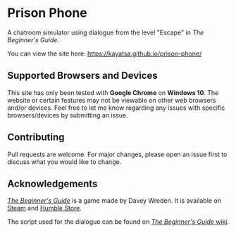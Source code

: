 # Prison Phone

A chatroom simulator using dialogue from the level "Escape" in *The Beginner's Guide*.

You can view the site here: https://kayatsa.github.io/prison-phone/

## Supported Browsers and Devices

This site has only been tested with **Google Chrome** on **Windows 10**. The website or certain features may not be viewable on other web browsers and/or devices. Feel free to let me know regarding any issues with specific browsers/devices by submitting an issue.

## Contributing

Pull requests are welcome. For major changes, please open an issue first to discuss what you would like to change.

## Acknowledgements

[*The Beginner's Guide*](https://thebeginnersgui.de/) is a game made by Davey Wreden. It is available on [Steam](http://store.steampowered.com/app/303210) and [Humble Store](https://www.humblebundle.com/store/p/thebeginnersguide_storefront).

The script used for the dialogue can be found on [*The Beginner's Guide* wiki](https://the-beginners-guide.fandom.com/wiki/Escape#Prison_Phone).
